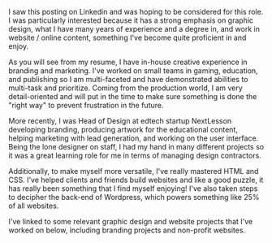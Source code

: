 


I saw this posting on Linkedin and was hoping to be considered for this role. I was particularly interested because it has a strong emphasis on graphic design, what I have many years of experience and a degree in, and work in website / online content, something I've become quite proficient in and enjoy.

As you will see from my resume, I have in-house creative experience in branding and marketing. I've worked on small teams in gaming, education, and publishing so I am multi-faceted and have demonstrated abilities to multi-task and prioritize. Coming from the production world, I am very detail-oriented and will put in the time to make sure something is done the "right way" to prevent frustration in the future.

More recently, I was Head of Design at edtech startup NextLesson developing branding, producing artwork for the educational content, helping marketing with lead generation, and working on the user interface. Being the lone designer on staff, I had my hand in many different projects so it was a great learning role for me in terms of managing design contractors.

Additionally, to make myself more versatile, I've really mastered HTML and CSS. I've helped clients and friends build websites and like a good puzzle, it has really been something that I find myself enjoying! I've also taken steps to decipher the back-end of Wordpress, which powers something like 25% of all websites.

I've linked to some relevant graphic design and website projects that I've worked on below, including branding projects and non-profit websites.

<!-- Job description
bay.org/ Bay Ecotarium

GRAPHIC & WEBSITE DESIGNER (Full-Time)

bay.org dba Bay Ecotarium, an equal opportunity, nonprofit employer, is seeking a Lead Graphic and Website Designer to join our team. Bay Ecotarium is a new umbrella 501(c)(3) nonprofit organization—encompassing Aquarium of the Bay, The Bay Institute, EcoCenter, Bay Model Alliance, Sea Lion Center, and Bay Academy. During project development, all institutions are continuing to carry out our shared mission: To protect, restore, and inspire conservation of San Francisco Bay and its watershed, from the Sierra to the Sea.

The Lead Graphic and Website Designer is a full-time, non-exempt position with competitive benefits. This position is responsible for creating compelling visual designs, in both print and digital media, to support each of Bay Ecotarium’s institutions to meet brand and business goals, and strengthen our visual identity, as well as ensure our websites are updated with the latest content. As a crucial member of a small team, you will be expected to take ownership of the design aspects for all institutions, be the primary brand manager for the organization, and lead the design transition for the new brand. Additionally, you will be expected take a project from start to finish, beginning with conceptual brainstorming, and continuing through physical layout, proofing, pre-press and coordination of product delivery.

This position reports to the Marketing Manager



PRIMARY DUTIES, RESPONSIBILITIES, AND ESSENTIAL FUNCTIONS:
60%: Graphic Design

Oversee design development and overall brand, particularly as the organization goes through a brand transition
Develop and monitor brand guidelines to strengthen the brand and create consistency across all projects
Create a wide variety of print and digital marketing materials (from billboard advertising and brochures to online ads) for Bay Ecotarium’s institutions (predominantly Aquarium of the Bay)
Collate creative assets, coordinate creative deliverables, and communicate updates with internal stakeholders and external partners
Brief and liaise with vendors to gather estimates and proofs, and ensure timely delivery of artwork and final delivery of product
40%: Website / Online Content

Update Bay Ecotarium’s website with revised or new copy, links and visual content via multiple content management systems
Provide graphic / photo assets for social media posts
Coordinate the set up of web pages for new projects, campaigns and programs
Work with external web based systems such as You Can Book Me, Google Forms, and WuFoo
Design email templates and ensure eblast communications go out on time and are tested prior
Organize photo and graphic databases
QUALIFICATIONS:

To perform this job successfully, an individual must be able to perform each primary duty satisfactorily. The requirements listed below are representative of the knowledge, skill, and/or ability required. Reasonable accommodations may be made to enable individuals with disabilities to perform the essential functions.

KNOWLEDGE, SKILLS and ABILITIES:

Multi-talented designer looking to grow and expand experience, and help a fast moving organization reach its goals through great marketing
Accountable and responsible for all your work both internally and externally
Ability to balance new creative thinking while being on brief and on brand
Team player who is excited about collaborating with co-workers from a variety of disciplines
Inherently creative with your finger on the pulse
Detail-oriented
“Can-do” attitude, proactive, and confident
Results-driven, reliable, emotionally mature, enthusiastic
Calm, constructive, solution-oriented
An inherent brand guardian
Loves nature and is enthusiastic about the Bay, conservation issues, and green initiatives!
Strong graphic design, layout and art-working skills
Sound understanding of digital media and website design
Experience delivering to briefs and working with brand style guides
Strong understanding of printing and pre-press processes; web / digital media file preparation
Ability to multi-task and manage multiple projects for multiple stakeholders at once, meeting tight deadlines and expectations
Strong communication and interpersonal skills
EDUCATION and EXPERIENCE:

3-5 years experience interning or working in commercial design
Bachelor degree and/or appropriate level of training in relevant creative field and programs required i.e. Illustrator, Photoshop, and InDesign
Qualification or proven experience working with HTML, CSS and Flash
Qualification or proven experience working in online and fundraising content management systems (CMS) such as Wordpress, Convio, Blackbaud, Network for Good, Contribute, Adobe; and mail client MailChimp
Qualification or proven experience with Microsoft Office Suite and all major Mac applications (will be working on a Mac)
Experience doing design and website work for nonprofit organizations, and/or socially responsible brands, and/or visitation-based businesses preferred
Qualification or proven experience building websites a bonus
LANGUAGE SKILLS:

Ability to read and interpret documents such as safety rules, operating and maintenance instructions, and procedure manuals.
Ability to speak effectively before groups and/or individuals.

PHYSICAL DEMANDS AND WORK ENVIRONMENT:

The physical demands and work environment described here are representative of those that must be met by an employee to successfully perform the essential functions of this job. Reasonable accommodations may be made to enable individuals with disabilities to perform the essential functions. While performing the duties of this job, the

employee is frequently required to stand (for up to 8 hours), sit, walk, and reach with hands and arms, and talk or hear. Must be able to lift 25 lbs. Must either have or be able to attain a California Driver’s License and be willing to be trained to drive a large vehicle and drive for off-site meetings/special events. DMV clearance required upon hire.


Position Specifics:

Full-time / non-exempt position
Some evening and weekend events as well as pre-approved overtime may be required
Statutory benefits included after an introductory period has been completed; and
Bay Ecotarium has offices located at the PIER 39 (in Aquarium of the Bay). The Marketing Department is located in PIER 35 but will occasionally include work in both locations.

TO APPLY

Please send a cover letter with your resume and link to your online portfolio (or attach PDF examples of your work) to: Human Resources Director, Laura Canaya at hr@bay.org. Please put “Lead Graphic & Website Designer” in the subject line.

This position is opened until filled. We hope to hire this position as soon as possible. Please no phone calls or faxed submissions. -->